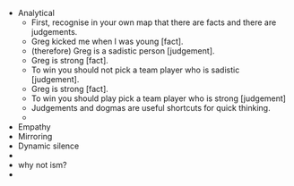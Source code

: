 - Analytical
	- First, recognise in your own map that there are facts and there are judgements.
	- Greg kicked me when I was young [fact].
	- (therefore) Greg is a sadistic person [judgement].
	- Greg is strong [fact].
	- To win you should not pick a team player who is sadistic [judgement].
	- Greg is strong [fact].
	- To win you should play pick a team player who is strong [judgement]
	- Judgements and dogmas are useful shortcuts for quick thinking.
	-
- Empathy
- Mirroring
- Dynamic silence
-
- why not ism?
-